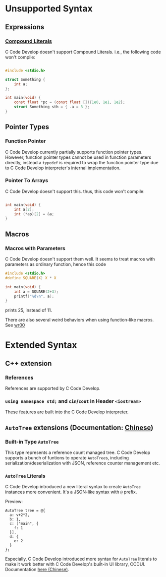 # Unsupported Syntax

## Expressions

### [Compound Literals](https://en.cppreference.com/w/c/language/compound_literal)

C Code Develop doesn't support Compound Literals. i.e., the following code won't compile:
```c

#include <stdio.h>

struct Something {
    int a;
};

int main(void) {
    const float *pc = (const float []){1e0, 1e1, 1e2};
    struct Something sth = { .a = 3 };
}

```

## Pointer Types

### Function Pointer
C Code Develop currently partially supports function pointer types. However, function pointer types cannot be used in function parameters directly, instead a `typedef` is required to wrap the function pointer type due to C Code Develop interpreter's internal implementation.

### Pointer To Arrays
C Code Develop doesn't support this. thus, this code won't compile:
```c

int main(void) {
    int a[2];
	int (*ap)[2] = &a;
}

```

## Macros

### Macros with Parameters
C Code Develop doesn't support them well. It seems to treat macros with parameters as ordinary function, hence this code

```c
#include <stdio.h>
#define SQUARE(X) X * X

int main(void) {
    int a = SQUARE(2+3);
    printf("%d\n", a);
}

```

prints 25, instead of 11.

There are also several weird behaviors when using function-like macros. See [wr00](CCD_weird_results.md#wr00)


# Extended Syntax

## C++ extension

### References

References are supported by C Code Develop.

### `using namespace std;` and `cin`/`cout` in Header `<iostream>`
These features are built into the C Code Develop interpreter.

## `AutoTree` extensions (Documentation: [Chinese](https://docs.forgetive.org/cdenvc/autotree.h/__article__))

### Built-in Type `AutoTree`
This type represents a reference count managed tree. C Code Develop supports a bunch of funtions to operate `AutoTree`s, including serialization/deserialization with JSON, reference counter management etc.

### `AutoTree` Literals
C Code Develop introduced a new literal syntax to create `AutoTree` instances more convenient.
It's a JSON-like syntax with `@` prefix.

Preview:
```objc
AutoTree tree = @{
  a: v+2*2,
  b: 1,
  c: ["main", {
    f: 1
  }],
  d: {
    e: 2
  }
};
```

Especially, C Code Develop introduced more syntax for `AutoTree` literals to make it work better with C Code Develop's built-in UI library, CCDUI. Documentation [here (Chinese)](https://docs.forgetive.org/cdenvc/ccduicomp.h/__article__).

